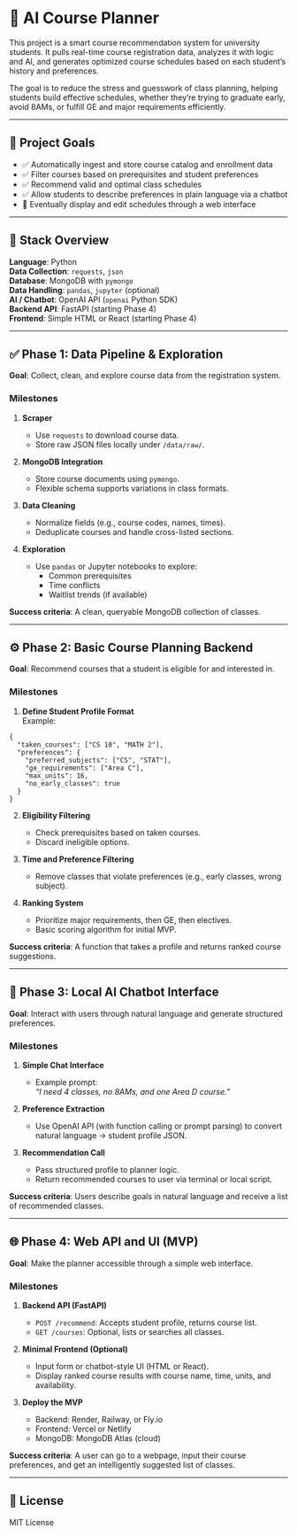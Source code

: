 # 🧠 AI Course Planner

This project is a smart course recommendation system for university students. It pulls real-time course registration data, analyzes it with logic and AI, and generates optimized course schedules based on each student’s history and preferences.

The goal is to reduce the stress and guesswork of class planning, helping students build effective schedules, whether they’re trying to graduate early, avoid 8AMs, or fulfill GE and major requirements efficiently.

---

## 📌 Project Goals

- ✅ Automatically ingest and store course catalog and enrollment data  
- ✅ Filter courses based on prerequisites and student preferences  
- ✅ Recommend valid and optimal class schedules  
- ✅ Allow students to describe preferences in plain language via a chatbot  
- 🚧 Eventually display and edit schedules through a web interface  

---

## 🔧 Stack Overview

**Language**: Python  
**Data Collection**: `requests`, `json`  
**Database**: MongoDB with `pymongo`  
**Data Handling**: `pandas`, `jupyter` (optional)  
**AI / Chatbot**: OpenAI API (`openai` Python SDK)  
**Backend API**: FastAPI (starting Phase 4)  
**Frontend**: Simple HTML or React (starting Phase 4)

---

## ✅ Phase 1: Data Pipeline & Exploration

**Goal**: Collect, clean, and explore course data from the registration system.

### Milestones

1. **Scraper**  
   - Use `requests` to download course data.  
   - Store raw JSON files locally under `/data/raw/`.

2. **MongoDB Integration**  
   - Store course documents using `pymongo`.  
   - Flexible schema supports variations in class formats.

3. **Data Cleaning**  
   - Normalize fields (e.g., course codes, names, times).  
   - Deduplicate courses and handle cross-listed sections.

4. **Exploration**  
   - Use `pandas` or Jupyter notebooks to explore:  
     - Common prerequisites  
     - Time conflicts  
     - Waitlist trends (if available)

**Success criteria**: A clean, queryable MongoDB collection of classes.

---

## ⚙️ Phase 2: Basic Course Planning Backend

**Goal**: Recommend courses that a student is eligible for and interested in.

### Milestones

1. **Define Student Profile Format**  
Example:
```
{
  "taken_courses": ["CS 10", "MATH 2"],
  "preferences": {
    "preferred_subjects": ["CS", "STAT"],
    "ge_requirements": ["Area C"],
    "max_units": 16,
    "no_early_classes": true
  }
}
```

2. **Eligibility Filtering**  
   - Check prerequisites based on taken courses.  
   - Discard ineligible options.

3. **Time and Preference Filtering**  
   - Remove classes that violate preferences (e.g., early classes, wrong subject).

4. **Ranking System**  
   - Prioritize major requirements, then GE, then electives.  
   - Basic scoring algorithm for initial MVP.

**Success criteria**: A function that takes a profile and returns ranked course suggestions.

---

## 🧠 Phase 3: Local AI Chatbot Interface

**Goal**: Interact with users through natural language and generate structured preferences.

### Milestones

1. **Simple Chat Interface**  
   - Example prompt:  
     _“I need 4 classes, no 8AMs, and one Area D course.”_

2. **Preference Extraction**  
   - Use OpenAI API (with function calling or prompt parsing) to convert natural language → student profile JSON.

3. **Recommendation Call**  
   - Pass structured profile to planner logic.  
   - Return recommended courses to user via terminal or local script.

**Success criteria**: Users describe goals in natural language and receive a list of recommended classes.

---

## 🌐 Phase 4: Web API and UI (MVP)

**Goal**: Make the planner accessible through a simple web interface.

### Milestones

1. **Backend API (FastAPI)**  
   - `POST /recommend`: Accepts student profile, returns course list.  
   - `GET /courses`: Optional, lists or searches all classes.

2. **Minimal Frontend (Optional)**  
   - Input form or chatbot-style UI (HTML or React).  
   - Display ranked course results with course name, time, units, and availability.

3. **Deploy the MVP**  
   - Backend: Render, Railway, or Fly.io  
   - Frontend: Vercel or Netlify  
   - MongoDB: MongoDB Atlas (cloud)

**Success criteria**: A user can go to a webpage, input their course preferences, and get an intelligently suggested list of classes.

---

## 📄 License

MIT License
